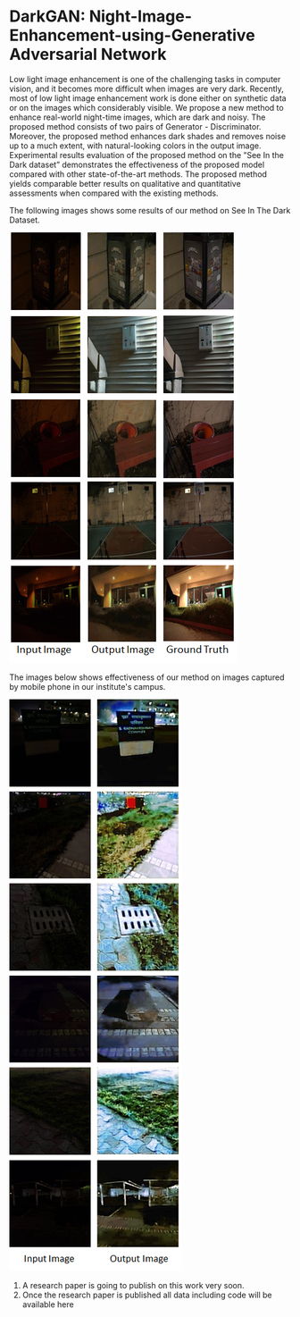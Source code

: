 # DarkGAN: Night-Image-Enhancement-using-Generative Adversarial Network

Low light image enhancement is one of the challenging tasks in computer vision, and
it becomes more difficult when images are very dark. Recently, most of low light image
enhancement work is done either on synthetic data or on the images which considerably
visible. We propose a new method to enhance real-world night-time images, which are
dark and noisy. The proposed method consists of two pairs of Generator - Discriminator.
Moreover, the proposed method enhances dark shades and removes noise up to a much
extent, with natural-looking colors in the output image. Experimental results evaluation
of the proposed method on the ”See In the Dark dataset” demonstrates the effectiveness of
the proposed model compared with other state-of-the-art methods. The proposed method
yields comparable better results on qualitative and quantitative assessments when compared
with the existing methods.

The following images shows some results of our method on See In The Dark Dataset. 

![Results](Results.png)

The images below shows effectiveness of our method on images captured by mobile phone in our institute's campus.

![campus](campus.png)

1. A research paper is going to publish on this work very soon.
2. Once the research paper is published all data including code will be available here
